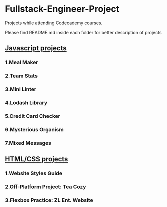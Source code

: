 # Fullstack-Engineer-Project
Projects while attending Codecademy courses.

Please find README.md inside each folder for better description of projects

## [Javascript projects](../main/JavaScript%20Project)
### 1.Meal Maker
### 2.Team Stats
### 3.Mini Linter
### 4.Lodash Library
### 5.Credit Card Checker
### 6.Mysterious Organism
### 7.Mixed Messages

## [HTML/CSS projects](../main/HTML-CSS)
### 1.Website Styles Guide
### 2.Off-Platform Project: Tea Cozy
### 3.Flexbox Practice: ZL Ent. Website
